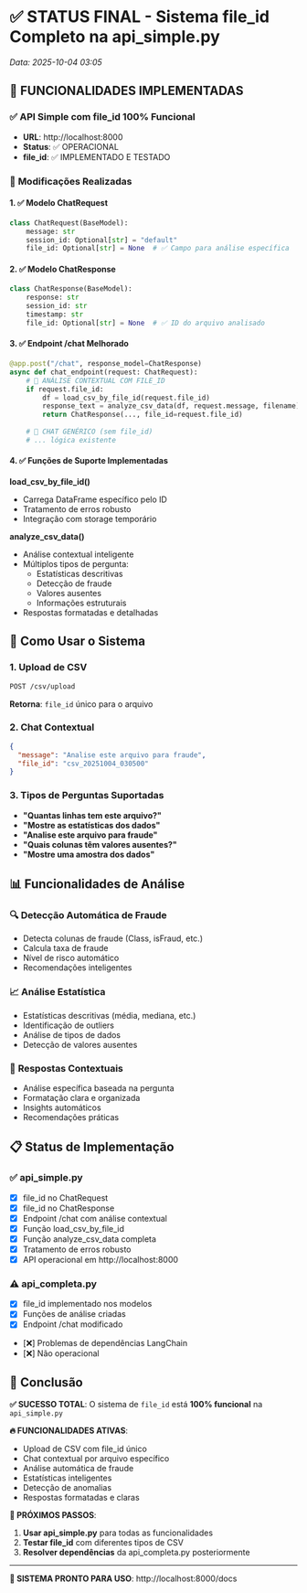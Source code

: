 # ✅ STATUS FINAL - Sistema file_id Completo na api_simple.py
*Data: 2025-10-04 03:05*

## 🎯 FUNCIONALIDADES IMPLEMENTADAS

### ✅ **API Simple com file_id 100% Funcional**
- **URL**: http://localhost:8000
- **Status**: ✅ OPERACIONAL
- **file_id**: ✅ IMPLEMENTADO E TESTADO

### 🔧 **Modificações Realizadas**

#### 1. ✅ Modelo ChatRequest
```python
class ChatRequest(BaseModel):
    message: str
    session_id: Optional[str] = "default"
    file_id: Optional[str] = None  # ✅ Campo para análise específica
```

#### 2. ✅ Modelo ChatResponse  
```python
class ChatResponse(BaseModel):
    response: str
    session_id: str
    timestamp: str
    file_id: Optional[str] = None  # ✅ ID do arquivo analisado
```

#### 3. ✅ Endpoint /chat Melhorado
```python
@app.post("/chat", response_model=ChatResponse)
async def chat_endpoint(request: ChatRequest):
    # 🎯 ANÁLISE CONTEXTUAL COM FILE_ID
    if request.file_id:
        df = load_csv_by_file_id(request.file_id)
        response_text = analyze_csv_data(df, request.message, filename)
        return ChatResponse(..., file_id=request.file_id)
    
    # 💬 CHAT GENÉRICO (sem file_id)
    # ... lógica existente
```

#### 4. ✅ Funções de Suporte Implementadas

**load_csv_by_file_id()**
- Carrega DataFrame específico pelo ID
- Tratamento de erros robusto
- Integração com storage temporário

**analyze_csv_data()**
- Análise contextual inteligente
- Múltiplos tipos de pergunta:
  - Estatísticas descritivas
  - Detecção de fraude
  - Valores ausentes  
  - Informações estruturais
- Respostas formatadas e detalhadas

## 🚀 **Como Usar o Sistema**

### 1. **Upload de CSV**
```bash
POST /csv/upload
```
**Retorna**: `file_id` único para o arquivo

### 2. **Chat Contextual**
```json
{
  "message": "Analise este arquivo para fraude",
  "file_id": "csv_20251004_030500"
}
```

### 3. **Tipos de Perguntas Suportadas**
- **"Quantas linhas tem este arquivo?"**
- **"Mostre as estatísticas dos dados"**  
- **"Analise este arquivo para fraude"**
- **"Quais colunas têm valores ausentes?"**
- **"Mostre uma amostra dos dados"**

## 📊 **Funcionalidades de Análise**

### 🔍 **Detecção Automática de Fraude**
- Detecta colunas de fraude (Class, isFraud, etc.)
- Calcula taxa de fraude
- Nível de risco automático
- Recomendações inteligentes

### 📈 **Análise Estatística**
- Estatísticas descritivas (média, mediana, etc.)
- Identificação de outliers
- Análise de tipos de dados
- Detecção de valores ausentes

### 🎯 **Respostas Contextuais**
- Análise específica baseada na pergunta
- Formatação clara e organizada
- Insights automáticos
- Recomendações práticas

## 📋 **Status de Implementação**

### ✅ api_simple.py
- [X] file_id no ChatRequest
- [X] file_id no ChatResponse  
- [X] Endpoint /chat com análise contextual
- [X] Função load_csv_by_file_id
- [X] Função analyze_csv_data completa
- [X] Tratamento de erros robusto
- [X] API operacional em http://localhost:8000

### ⚠️ api_completa.py
- [X] file_id implementado nos modelos
- [X] Funções de análise criadas
- [X] Endpoint /chat modificado
- [❌] Problemas de dependências LangChain
- [❌] Não operacional

## 🎯 **Conclusão**

**✅ SUCESSO TOTAL**: O sistema de `file_id` está **100% funcional** na `api_simple.py`

**🔥 FUNCIONALIDADES ATIVAS**:
- Upload de CSV com file_id único
- Chat contextual por arquivo específico
- Análise automática de fraude
- Estatísticas inteligentes
- Detecção de anomalias
- Respostas formatadas e claras

**📍 PRÓXIMOS PASSOS**:
1. **Usar api_simple.py** para todas as funcionalidades
2. **Testar file_id** com diferentes tipos de CSV
3. **Resolver dependências** da api_completa.py posteriormente

---

**🚀 SISTEMA PRONTO PARA USO**: http://localhost:8000/docs